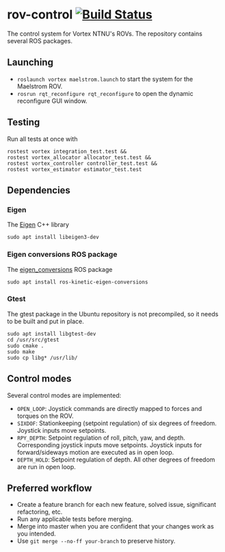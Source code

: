 # rov-control [![Build Status](https://travis-ci.org/vortexntnu/rov-control.svg?branch=master)](https://travis-ci.org/vortexntnu/rov-control)
The control system for Vortex NTNU's ROVs. The repository contains several ROS packages.

## Launching
* `roslaunch vortex maelstrom.launch` to start the system for the Maelstrom ROV.
* `rosrun rqt_reconfigure rqt_reconfigure` to open the dynamic reconfigure GUI window.

## Testing
Run all tests at once with
```
rostest vortex integration_test.test &&
rostest vortex_allocator allocator_test.test &&
rostest vortex_controller controller_test.test &&
rostest vortex_estimator estimator_test.test
```

## Dependencies
### Eigen
The [Eigen](http://eigen.tuxfamily.org/index.php?title=Main_Page) C++ library

`sudo apt install libeigen3-dev`
### Eigen conversions ROS package
The [eigen_conversions](http://wiki.ros.org/eigen_conversions) ROS package

`sudo apt install ros-kinetic-eigen-conversions`
### Gtest
The gtest package in the Ubuntu repository is not precompiled, 
so it needs to be built and put in place.
```
sudo apt install libgtest-dev
cd /usr/src/gtest
sudo cmake .
sudo make
sudo cp libg* /usr/lib/
```

## Control modes
Several control modes are implemented:
* `OPEN_LOOP`: Joystick commands are directly mapped to forces and torques on the ROV.
* `SIXDOF`: Stationkeeping (setpoint regulation) of six degrees of freedom. Joystick inputs move setpoints.
* `RPY_DEPTH`: Setpoint regulation of roll, pitch, yaw, and depth. Corresponding joystick inputs move setpoints. Joystick inputs for forward/sideways motion are executed as in open loop.
* `DEPTH_HOLD`: Setpoint regulation of depth. All other degrees of freedom are run in open loop.

## Preferred workflow
* Create a feature branch for each new feature, solved issue, significant refactoring, etc.
* Run any applicable tests before merging.
* Merge into master when you are confident that your changes work as you intended.
* Use `git merge --no-ff your-branch` to preserve history.
